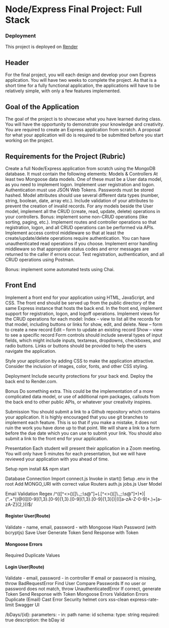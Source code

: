 # Node/Express Final Project: Full Stack

### Deployment

This project is deployed on [Render](https://node-express-reminder-app.onrender.com)

## Header
For the final project, you will each design and develop your own Express application. You will have two weeks to complete the project. As that is a short time for a fully functional application, the applications will have to be relatively simple, with only a few features implemented.

## Goal of the Application

The goal of the project is to showcase what you have learned during class. You will have the opportunity to demonstrate your knowledge and creativity. You are required to create an Express application from scratch. A proposal for what your application will do is required to be submitted before you start working on the project.

## Requirements for the Project (Rubric)

Create a full Node/Express application from scratch using the MongoDB database. It must contain the following elements:
Models & Controllers
At least two Mongoose data models. One of these must be a User data model, as you need to implement logon.
Implement user registration and logon. Authentication must use JSON Web Tokens. Passwords must be stored hashed.
Model attributes should use several different data types (number, string, boolean, date, array etc.).
Include validation of your attributes to prevent the creation of invalid records.
For any models beside the User model, implement all the CRUD (create, read, update, delete) operations in your controllers.
Bonus: implement some non-CRUD operations (like sorting, paging, etc.).
Implement routes and controller operations so that registration, logon, and all CRUD operations can be performed via APIs.
Implement access control middleware so that at least the create/update/delete operations require authentication. You can have unauthenticated read operations if you choose.
Implement error handling middleware so that appropriate status codes and error messages are returned to the caller if errors occur.
Test registration, authentication, and all CRUD operations using Postman.

Bonus: implement some automated tests using Chai.

## Front End
Implement a front end for your application using HTML, JavaScript, and CSS. The front end should be served up from the public directory of the same Express instance that hosts the back end.
In the front end, implement support for registration, logon, and logoff operations.
Implement views for the CRUD operations for each model:
Index – view to list all the records for that model, including buttons or links for show, edit, and delete.
New – form to create a new record
Edit – form to update an existing record
Show – view to see a specific record
Form controls should include several types of input fields, which might include inputs, textareas, dropdowns, checkboxes, and radio buttons.
Links or buttons should be provided to help the users navigate the application.

Style your application by adding CSS to make the application attractive. Consider the inclusion of images, color, fonts, and other CSS styling.

Deployment
Include security protections for your back end.
Deploy the back end to Render.com.

Bonus
Do something extra. This could be the implementation of a more complicated data model, or use of additional npm packages, callouts from the back end to other public APIs, or whatever your creativity inspires.

Submission
You should submit a link to a Github repository which contains your application. It is highly encouraged that you use git branches to implement each feature. This is so that if you make a mistake, it does not ruin the work you have done up to that point. We will share a link to a form before the due date which you can use to submit your link. You should also submit a link to the front end for your application.

Presentation
Each student will present their application in a Zoom meeting. You will only have 5 minutes for each presentation, but we will have reviewed your application with you ahead of time.

Setup
npm install && npm start

Database Connection
Import connect.js
Invoke in start()
Setup .env in the root
Add MONGO_URI with correct value
Routers
auth.js
jobs.js
User Model

Email Validation Regex
/^(([^<>()[\]\\.,;:\s@"]+(\.[^<>()[\]\\.,;:\s@"]+)\*)|(".+"))@((\[[0-9]{1,3}\.[0-9]{1,3}\.[0-9]{1,3}\.[0-9]{1,3}\])|(([a-zA-Z\-0-9]+\.)+[a-zA-Z]{2,}))$/

#### Register User(Route)

Validate - name, email, password - with Mongoose
Hash Password (with bcryptjs)
Save User
Generate Token
Send Response with Token

#### Mongoose Errors

Required
Duplicate Values

#### Login User(Route)

Validate - email, password - in controller
If email or password is missing, throw BadRequestError
Find User
Compare Passwords
If no user or password does not match, throw UnauthenticatedError
If correct, generate Token
Send Response with Token
Mongoose Errors
Validation Errors
Duplicate (Email)
Cast Error
Security
helmet
cors
xss-clean
express-rate-limit
Swagger UI

/bDays/{id}:
parameters: - in: path
name: id
schema:
type: string
required: true
description: the bDay id
